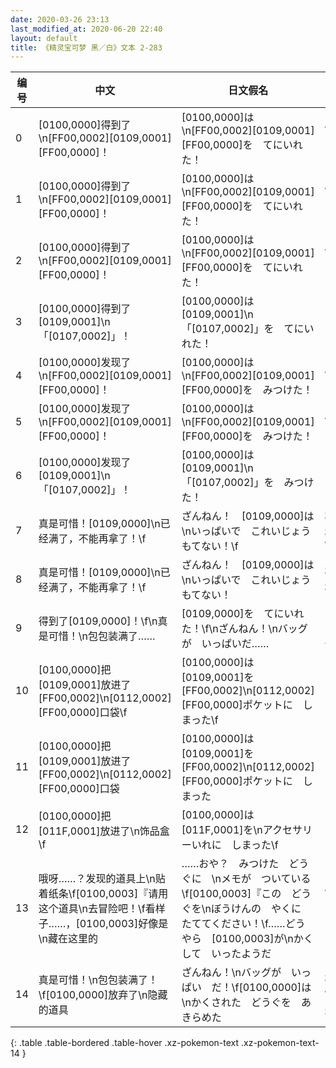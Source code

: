 ```yaml
---
date: 2020-03-26 23:13
last_modified_at: 2020-06-20 22:40
layout: default
title: 《精灵宝可梦 黑／白》文本 2-283
---
```

| 编号 | 中文 | 日文假名 | 日文汉字 |
| ---- | ---- | ---- | --- |
| 0 | [0100,0000]得到了\n[FF00,0002][0109,0001][FF00,0000]！ | [0100,0000]は\n[FF00,0002][0109,0001][FF00,0000]を　てにいれた！ | [0100,0000]は\n[FF00,0002][0109,0001][FF00,0000]を　手に入れた！ |
| 1 | [0100,0000]得到了\n[FF00,0002][0109,0001][FF00,0000]！ | [0100,0000]は\n[FF00,0002][0109,0001][FF00,0000]を　てにいれた！ | [0100,0000]は\n[FF00,0002][0109,0001][FF00,0000]を　手に入れた！ |
| 2 | [0100,0000]得到了\n[FF00,0002][0109,0001][FF00,0000]！ | [0100,0000]は\n[FF00,0002][0109,0001][FF00,0000]を　てにいれた！ | [0100,0000]は\n[FF00,0002][0109,0001][FF00,0000]を　手に入れた！ |
| 3 | [0100,0000]得到了[0109,0001]\n「[0107,0002]」！ | [0100,0000]は　[0109,0001]\n「[0107,0002]」を　てにいれた！ | [0100,0000]は　[0109,0001]\n「[0107,0002]」を　手に入れた！ |
| 4 | [0100,0000]发现了\n[FF00,0002][0109,0001][FF00,0000]！ | [0100,0000]は\n[FF00,0002][0109,0001][FF00,0000]を　みつけた！ | [0100,0000]は\n[FF00,0002][0109,0001][FF00,0000]を　みつけた！ |
| 5 | [0100,0000]发现了\n[FF00,0002][0109,0001][FF00,0000]！ | [0100,0000]は\n[FF00,0002][0109,0001][FF00,0000]を　みつけた！ | [0100,0000]は\n[FF00,0002][0109,0001][FF00,0000]を　みつけた！ |
| 6 | [0100,0000]发现了　[0109,0001]\n「[0107,0002]」！ | [0100,0000]は　[0109,0001]\n「[0107,0002]」を　みつけた！ | [0100,0000]は　[0109,0001]\n「[0107,0002]」を　みつけた！ |
| 7 | 真是可惜！[0109,0000]\n已经满了，不能再拿了！\f | ざんねん！　[0109,0000]は\nいっぱいで　これいじょう　もてない！\f | 残念！　[0109,0000]は\n一杯で　これ以上　持てない！\f |
| 8 | 真是可惜！[0109,0000]\n已经满了，不能再拿了！\f | ざんねん！　[0109,0000]は\nいっぱいで　これいじょう　もてない！ | 残念！　[0109,0000]は\n一杯で　これ以上　持てない！ |
| 9 | 得到了[0109,0000]！\f\n真是可惜！\n包包装满了…… | [0109,0000]を　てにいれた！\f\nざんねん！\nバッグが　いっぱいだ…… | [0109,0000]を　手に入れた！\f\n残念！\nバッグが　一杯だ…… |
| 10 | [0100,0000]把[0109,0001]放进了[FF00,0002]\n[0112,0002][FF00,0000]口袋\f | [0100,0000]は　[0109,0001]を[FF00,0002]\n[0112,0002][FF00,0000]ポケットに　しまった\f | [0100,0000]は　[0109,0001]を[FF00,0002]\n[0112,0002][FF00,0000]ポケットに　しまった\f |
| 11 | [0100,0000]把[0109,0001]放进了[FF00,0002]\n[0112,0002][FF00,0000]口袋 | [0100,0000]は　[0109,0001]を[FF00,0002]\n[0112,0002][FF00,0000]ポケットに　しまった | [0100,0000]は　[0109,0001]を[FF00,0002]\n[0112,0002][FF00,0000]ポケットに　しまった |
| 12 | [0100,0000]把[011F,0001]放进了\n饰品盒\f | [0100,0000]は　[011F,0001]を\nアクセサリーいれに　しまった\f | [0100,0000]は　[011F,0001]を\nアクセサリーいれに　しまった\f |
| 13 | 哦呀……？发现的道具上\n贴着纸条\f[0100,0003]『请用这个道具\n去冒险吧！\f看样子……，[0100,0003]好像是\n藏在这里的 | ……おや？　みつけた　どうぐに　\nメモが　ついている\f[0100,0003]『この　どうぐを\nぼうけんの　やくに　たててください！\f……どうやら　[0100,0003]が\nかくして　いったようだ | ……おや？　見つけた　道具に\nメモが　ついている\f[0100,0003]『この　道具を\n冒険の　役に立ててください！\f……どうやら　[0100,0003]が\n隠して　いったようだ |
| 14 | 真是可惜！\n包包装满了！\f[0100,0000]放弃了\n隐藏的道具 | ざんねん！\nバッグが　いっぱい　だ！\f[0100,0000]は\nかくされた　どうぐを　あきらめた | 残念！\nバッグが　一杯だ！\f[0100,0000]は\n隠された　道具を　あきらめた |
{: .table .table-bordered .table-hover .xz-pokemon-text .xz-pokemon-text-14 }